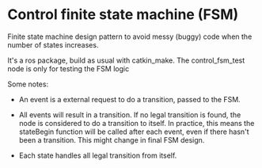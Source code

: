 # Control finite state machine (FSM)
Finite state machine design pattern to avoid messy (buggy) code when the number of states increases. 

It's a ros package, build as usual with catkin_make.
The control_fsm_test node is only for testing the FSM logic


Some notes:

- An event is a external request to do a transition, passed to the FSM.

- All events will result in a transition. If no legal transition is found, the node is considered to do a transition to itself. In practice, this means the stateBegin function will be called after each event, even if there hasn't been a transition. This might change in final FSM design.

- Each state handles all legal transition from itself. 


